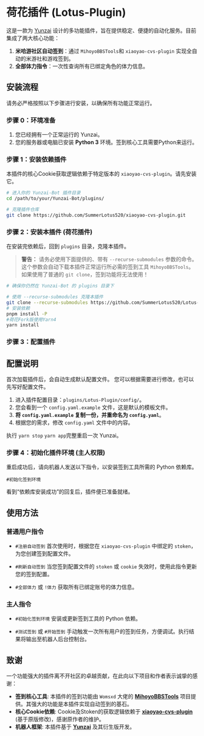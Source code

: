 # 荷花插件 (Lotus-Plugin)

这是一款为 [Yunzai](https://github.com/SummerLotus520/Miao-Yunzai/) 设计的多功能插件，旨在提供稳定、便捷的自动化服务。目前集成了两大核心功能：

1.  **米哈游社区自动签到**：通过 `MihoyoBBSTools`和 `xiaoyao-cvs-plugin` 实现全自动的米游社和游戏签到。
2.  **全部体力指令**：一次性查询所有已绑定角色的体力信息。

## 安装流程

请务必严格按照以下步骤进行安装，以确保所有功能正常运行。

### 步骤 0：环境准备

1.  您已经拥有一个正常运行的 Yunzai。
2.  您的服务器或电脑已安装 **Python 3** 环境。签到核心工具需要Python来运行。

### 步骤 1：安装依赖插件

本插件的核心Cookie获取逻辑依赖于特定版本的 `xiaoyao-cvs-plugin`。请先安装它。

```bash
# 进入你的 Yunzai-Bot 插件目录
cd /path/to/your/Yunzai-Bot/plugins/

# 克隆插件仓库
git clone https://github.com/SummerLotus520/xiaoyao-cvs-plugin.git
```

### 步骤 2：安装本插件 (荷花插件)

在安装完依赖后，回到 `plugins` 目录，克隆本插件。

> **警告：** 请务必使用下面提供的、带有 `--recurse-submodules` 参数的命令。这个参数会自动下载本插件正常运行所必需的签到工具 `MihoyoBBSTools`。如果使用了普通的 `git clone`，签到功能将无法使用！

```bash
# 确保你仍然在 Yunzai-Bot 的 plugins 目录下

# 使用 --recurse-submodules 克隆本插件
git clone --recurse-submodules https://github.com/SummerLotus520/Lotus-Plugin.git
# 安装依赖
pnpm install -P
#荷花Fork版使用Yarn4
yarn install
```

### 步骤 3：配置插件

## 配置说明

首次加载插件后，会自动生成默认配置文件。
您可以根据需要进行修改，也可以先写好配置文件。

1.  进入插件配置目录：`plugins/Lotus-Plugin/config/`。
2.  您会看到一个 `config.yaml.example` 文件，这是默认的模板文件。
3.  **将 `config.yaml.example` 复制一份，并重命名为 `config.yaml`**。
4.  根据您的需求，修改 `config.yaml` 文件中的内容。

执行 `yarn stop` `yarn app`完整重启一次 Yunzai。

### 步骤 4：初始化插件环境 (主人权限)

重启成功后，请向机器人发送以下指令，以安装签到工具所需的 Python 依赖库。

```
#初始化签到环境
```
看到“依赖库安装成功”的回复后，插件便已准备就绪。

## 使用方法

### 普通用户指令

*   `#注册自动签到`
    首次使用时，根据您在 `xiaoyao-cvs-plugin` 中绑定的 `stoken`，为您创建签到配置文件。

*   `#刷新自动签到`
    当您签到配置文件的 `stoken` 或 `cookie` 失效时，使用此指令更新您的签到配置。

*   `#全部体力` 或 `!体力`
    获取所有已绑定账号的体力信息。

### 主人指令

*   `#初始化签到环境`
    安装或更新签到工具的 Python 依赖。

*   `#测试签到` 或 `#开始签到`
    手动触发一次所有用户的签到任务，方便调试。执行结果将输出至机器人后台控制台。

## 致谢

一个功能强大的插件离不开社区的卓越贡献，在此向以下项目和作者表示诚挚的感谢：

*   **签到核心工具**: 本插件的签到功能由 `Womsxd` 大佬的 [**MihoyoBBSTools**](https://github.com/Womsxd/MihoyoBBSTools) 项目提供。其强大的功能是本插件实现自动签到的基石。
*   **核心Cookie依赖**: Cookie及Stoken的获取逻辑依赖于 [**xiaoyao-cvs-plugin**](https://github.com/SummerLotus520/xiaoyao-cvs-plugin) (基于原版修改)，感谢原作者的维护。
*   **机器人框架**: 本插件基于 [**Yunzai**](https://github.com/SummerLotus520/Miao-Yunzai/) 及其衍生版开发。